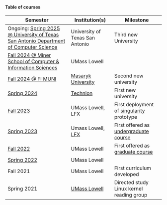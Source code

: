 #### Table of courses

|Semester|Institution(s)|Milestone|
|---|---|---|
|Ongoing: [Spring 2025 @ University of Texas San Antonio Department of Computer Science](https://spring2025-utsa.kdlp.underground.software)|University of Texas San Antonio|Third new University|
|[Fall 2024 @ Miner School of Computer & Information Sciences](https://fall2024-uml.kdlp.underground.software)|UMass Lowell||
|[Fall 2024 @ FI MUNI](https://fall2024-muni.kdlp.underground.software)|[Masaryk University](https://www.muni.cz/en)|Second new university|
|[Spring 2024](https://spring2024-iit.kdlp.underground.software)|[Technion](https://www.technion.ac.il/en/home-2/)|First new university|
|[Fall 2023](fall2023-uml/index.md)|UMass Lowell, LFX|First deployment of [singularity](https://github.com/underground-software/singularity) prototype|
|[Spring 2023](spring2023-uml/index.md)|Umass Lowell, [LFX](https://mentorship.lfx.linuxfoundation.org/)|First offered as [undergraduate course](https://www.uml.edu/catalog/courses/comp/3085)|
|[Fall 2022](fall2022-uml/index.md)|UMass Lowell|First offered as [graduate course](https://www.uml.edu/catalog/courses/comp/5170)|
|[Spring 2022](spring2022-uml/index.md)|UMass Lowell||
|Fall 2021|UMass Lowell|First curriculum developed|
|Spring 2021|[UMass Lowell](https://uml.edu)|Directed study Linux kernel reading group|
